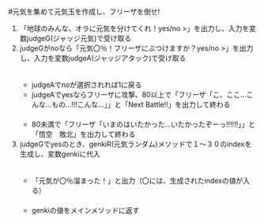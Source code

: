 #元気を集めて元気玉を作成し、フリーザを倒せ!  

<ol>
 <li>「地球のみんな、オラに元気を分けてくれ！yes/no >」を出力し、入力を変数judgeG(ジャッジ元気)で受け取る</li>
 <li>judgeGがnoなら「元気〇％！フリーザにぶつけますか？yes/no >」を出力し、入力を変数judgeA(ジャッジアタック)で受け取る</li>

  <ul>
　 <li>judgeAでnoが選択されれば1に戻る
　 <li>judgeAでyesならフリーザに攻撃、80以上で「フリーザ「こ、ここ...こんな...もの...!!!こんな...」」と「Next Battle!!」を出力して終わる</li>
　 <li>80未満で「フリーザ「いまのはいたかった...いたかったぞーっ!!!!!!」」と「悟空　敗北」を出力して終わる</li>
  </ul>

 <li>judgeGでyesのとき、genkiR(元気ランダム)メソッドで１～３０のindexを生成し、変数genkiに代入</li>

  <ul>
　 <li>「元気が〇％溜まった！」と出力（〇には、生成されたindexの値が入る）</li>
　 <li>genkiの値をメインメソッドに返す</li>
  </ul>
</ol>
